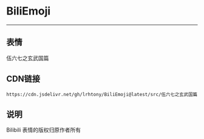
# BiliEmoji
---
## 表情
伍六七之玄武国篇
## CDN链接
```
https://cdn.jsdelivr.net/gh/lrhtony/BiliEmoji@latest/src/伍六七之玄武国篇
```
## 说明
Bilibili 表情的版权归原作者所有
